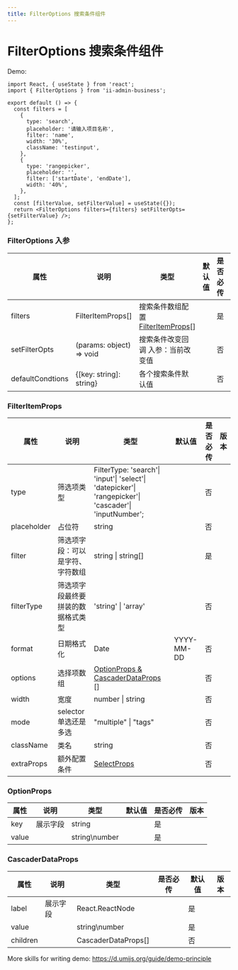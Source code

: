 ```yaml
---
title: FilterOptions 搜索条件组件
---
```


# FilterOptions 搜索条件组件

Demo:

```tsx
import React, { useState } from 'react';
import { FilterOptions } from 'ii-admin-business';

export default () => {
  const filters = [
    {
      type: 'search',
      placeholder: '请输入项目名称',
      filter: 'name',
      width: '30%',
      className: 'testinput',
    },
    {
      type: 'rangepicker',
      placeholder: '',
      filter: ['startDate', 'endDate'],
      width: '40%',
    },
  ];
  const [filterValue, setFilterValue] = useState({});
  return <FilterOptions filters={filters} setFilterOpts={setFilterValue} />;
};
```

### FilterOptions 入参

| 属性             | 说明                     | 类型                                                             | 默认值 | 是否必传 | 版本 |
| ---------------- | ------------------------ | ---------------------------------------------------------------- | ------ | -------- | ---- |
| filters          | FilterItemProps[]        | 搜索条件数组配置 [FilterItemProps](/components/filter-options)[] |        | 是       |      |
| setFilterOpts    | (params: object) => void | 搜索条件改变回调 入参：当前改变值                                |        | 否       |      |
| defaultCondtions | {[key: string]: string}  | 各个搜索条件默认值                                               |        | 否       |      |

### FilterItemProps

| 属性        | 说明                               | 类型                                                                                                   | 默认值     | 是否必传 | 版本 |
| ----------- | ---------------------------------- | ------------------------------------------------------------------------------------------------------ | ---------- | -------- | ---- |
| type        | 筛选项类型                         | FilterType: 'search'\| 'input'\| 'select'\| 'datepicker'\| 'rangepicker'\| 'cascader'\| 'inputNumber'; |            | 否       |      |
| placeholder | 占位符                             | string                                                                                                 |            | 否       |      |
| filter      | 筛选项字段：可以是字符、字符数组   | string \| string[]                                                                                     |            | 是       |      |
| filterType  | 筛选项字段最终要拼装的数据格式类型 | 'string' \| 'array'                                                                                    |            | 否       |      |
| format      | 日期格式化                         | Date                                                                                                   | YYYY-MM-DD | 否       |      |
| options     | 选择项数组                         | [OptionProps & CascaderDataProps](/components/filter-options) []                                       |            | 否       |      |
| width       | 宽度                               | number \| string                                                                                       |            | 否       |      |
| mode        | selector 单选还是多选              | "multiple" \| "tags"                                                                                   |            | 否       |      |
| className   | 类名                               | string                                                                                                 |            | 否       |      |
| extraProps  | 额外配置条件                       | [SelectProps](https://ant.design/components/select-cn/#Select-props)                                   |            | 否       |      |

### OptionProps

| 属性  | 说明     | 类型          | 默认值 | 是否必传 | 版本 |
| ----- | -------- | ------------- | ------ | -------- | ---- |
| key   | 展示字段 | string        |        | 是       |      |
| value |          | string\number |        | 是       |      |

### CascaderDataProps

| 属性     | 说明     | 类型                | 是否必传 | 默认值 | 版本 |
| -------- | -------- | ------------------- | -------- | ------ | ---- |
| label    | 展示字段 | React.ReactNode     |          | 是     |      |
| value    |          | string\number       |          | 是     |      |
| children |          | CascaderDataProps[] |          | 否     |      |

More skills for writing demo: https://d.umijs.org/guide/demo-principle
